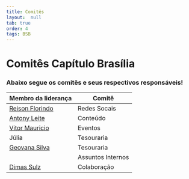 ```yaml
---
title: Comitês
layout:  null
tab: true
order: 4
tags: BSB
---
```


# Comitês Capítulo Brasília
### Abaixo segue os comitês e seus respectivos responsáveis!


| Membro da liderança | Comitê |
| ------------------- | --------------- |
| [Reison Florindo](https://www.linkedin.com/in/reison/)     | Redes Socais
| [Antony Leite](https://www.linkedin.com/in/antonyleite/)        | Conteúdo
| [Vitor Mauricio](https://www.linkedin.com/in/vitor-mauricio/) | Eventos
| Júlia | Tesouraria
| [Geovana Silva](https://www.linkedin.com/in/geovana-silva) | Tesouraria
| | Assuntos Internos
| [Dimas Sulz](https://www.linkedin.com/in/dimas-sulz/) | Colaboração




